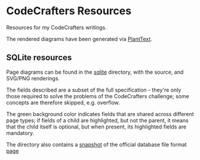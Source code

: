 # CodeCrafters Resources

Resources for my CodeCrafters writings.

The rendered diagrams have been generated via [PlantText](https://www.planttext.com).

## SQLite resources

Page diagrams can be found in the [sqlite](./sqlite) directory, with the source, and SVG/PNG renderings.

The fields described are a subset of the full specification - they're only those required to solve the problems of the CodeCrafters challenge; some concepts are therefore skipped, e.g. overflow.

The green background color indicates fields that are shared across different page types; if fields of a child are highlighted, but not the parent, it means that the child itself is optional, but when present, its highlighted fields are mandatory.

The directory also contains a [snapshot](./sqlite/fileformat.html) of the official database file format [page](https://www.sqlite.org/fileformat.html)
